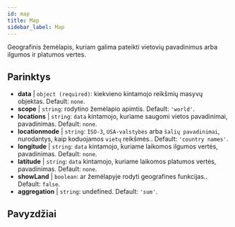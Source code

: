 ```yaml
---
id: map
title: Map
sidebar_label: Map
---
```


Geografinis žemėlapis, kuriam galima pateikti vietovių pavadinimus arba ilgumos ir platumos vertes.

## Parinktys

* __data__ | `object (required)`: kiekvieno kintamojo reikšmių masyvų objektas. Default: `none`.
* __scope__ | `string`: rodytino žemėlapio apimtis. Default: `'world'`.
* __locations__ | `string`: `data` kintamojo, kuriame saugomi vietos pavadinimai, pavadinimas. Default: `none`.
* __locationmode__ | `string`: `ISO-3`, `USA-valstybės` arba `šalių pavadinimai`, nurodantys, kaip koduojamos `vietų` reikšmės.. Default: `'country names'`.
* __longitude__ | `string`: `data` kintamojo, kuriame laikomos ilgumos vertės, pavadinimas. Default: `none`.
* __latitude__ | `string`: `data` kintamojo, kuriame laikomos platumos vertės, pavadinimas. Default: `none`.
* __showLand__ | `boolean`: ar žemėlapyje rodyti geografines funkcijas.. Default: `false`.
* __aggregation__ | `string`: undefined. Default: `'sum'`.


## Pavyzdžiai
